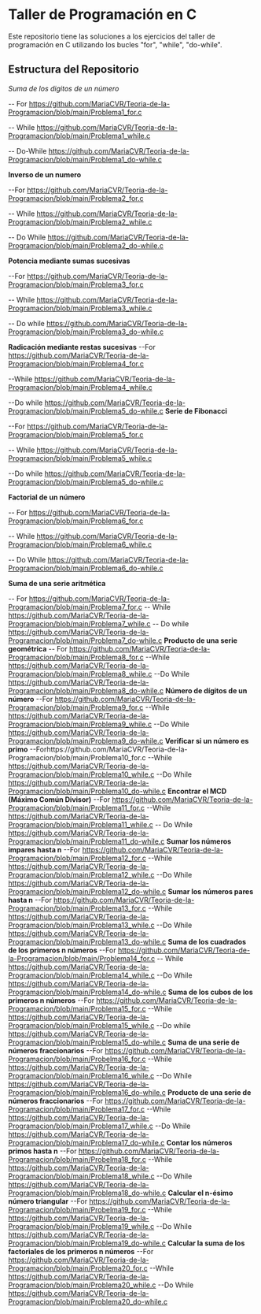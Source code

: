  # Taller de Programación en C 
Este repositorio tiene las soluciones a los ejercicios del taller de programación en C utilizando los bucles "for", "while", "do-while".
## Estructura del Repositorio
*Suma de los digitos de un número*

-- For https://github.com/MariaCVR/Teoria-de-la-Programacion/blob/main/Problema1_for.c

-- While https://github.com/MariaCVR/Teoria-de-la-Programacion/blob/main/Problema1_while.c

-- Do-While https://github.com/MariaCVR/Teoria-de-la-Programacion/blob/main/Problema1_do-while.c

**Inverso de un numero**

--For  https://github.com/MariaCVR/Teoria-de-la-Programacion/blob/main/Problema2_for.c

-- While https://github.com/MariaCVR/Teoria-de-la-Programacion/blob/main/Problema2_while.c

-- Do While https://github.com/MariaCVR/Teoria-de-la-Programacion/blob/main/Problema2_do-while.c

**Potencia mediante sumas sucesivas**

--For https://github.com/MariaCVR/Teoria-de-la-Programacion/blob/main/Problema3_for.c

-- While https://github.com/MariaCVR/Teoria-de-la-Programacion/blob/main/Problema3_while.c

-- Do while https://github.com/MariaCVR/Teoria-de-la-Programacion/blob/main/Problema3_do-while.c

**Radicación mediante restas sucesivas**
--For https://github.com/MariaCVR/Teoria-de-la-Programacion/blob/main/Problema4_for.c

--While https://github.com/MariaCVR/Teoria-de-la-Programacion/blob/main/Problema4_while.c

--Do while https://github.com/MariaCVR/Teoria-de-la-Programacion/blob/main/Problema5_do-while.c
**Serie de Fibonacci**

--For https://github.com/MariaCVR/Teoria-de-la-Programacion/blob/main/Problema5_for.c

-- While https://github.com/MariaCVR/Teoria-de-la-Programacion/blob/main/Problema5_while.c

--Do while https://github.com/MariaCVR/Teoria-de-la-Programacion/blob/main/Problema5_do-while.c

**Factorial de un número**

-- For  https://github.com/MariaCVR/Teoria-de-la-Programacion/blob/main/Problema6_for.c

-- While https://github.com/MariaCVR/Teoria-de-la-Programacion/blob/main/Problema6_while.c

-- Do While https://github.com/MariaCVR/Teoria-de-la-Programacion/blob/main/Problema6_do-while.c

**Suma de una serie aritmética**

-- For https://github.com/MariaCVR/Teoria-de-la-Programacion/blob/main/Problema7_for.c
-- While https://github.com/MariaCVR/Teoria-de-la-Programacion/blob/main/Problema7_while.c
-- Do while https://github.com/MariaCVR/Teoria-de-la-Programacion/blob/main/Problema7_do-while.c
**Producto de una serie geométrica**
-- For https://github.com/MariaCVR/Teoria-de-la-Programacion/blob/main/Problema8_for.c
--While https://github.com/MariaCVR/Teoria-de-la-Programacion/blob/main/Problema8_while.c
--Do While https://github.com/MariaCVR/Teoria-de-la-Programacion/blob/main/Problema8_do-while.c
**Número de dígitos de un número**
--For https://github.com/MariaCVR/Teoria-de-la-Programacion/blob/main/Problema9_for.c
--While https://github.com/MariaCVR/Teoria-de-la-Programacion/blob/main/Problema9_while.c
--Do While https://github.com/MariaCVR/Teoria-de-la-Programacion/blob/main/Problema9_do-while.c
**Verificar si un número es primo**
--Forhttps://github.com/MariaCVR/Teoria-de-la-Programacion/blob/main/Problema10_for.c
--While https://github.com/MariaCVR/Teoria-de-la-Programacion/blob/main/Problema10_while.c
--Do While https://github.com/MariaCVR/Teoria-de-la-Programacion/blob/main/Problema10_do-while.c
**Encontrar el MCD (Máximo Común Divisor)**
--For https://github.com/MariaCVR/Teoria-de-la-Programacion/blob/main/Problema11_for.c
--While https://github.com/MariaCVR/Teoria-de-la-Programacion/blob/main/Problema11_while.c
-- Do While https://github.com/MariaCVR/Teoria-de-la-Programacion/blob/main/Problema11_do-while.c
**Sumar los números impares hasta n**
--For https://github.com/MariaCVR/Teoria-de-la-Programacion/blob/main/Problema12_for.c
--While https://github.com/MariaCVR/Teoria-de-la-Programacion/blob/main/Problema12_while.c
--Do While https://github.com/MariaCVR/Teoria-de-la-Programacion/blob/main/Problema12_do-while.c
**Sumar los números pares hasta n**
--For https://github.com/MariaCVR/Teoria-de-la-Programacion/blob/main/Problema13_for.c
--While https://github.com/MariaCVR/Teoria-de-la-Programacion/blob/main/Problema13_while.c
--Do While https://github.com/MariaCVR/Teoria-de-la-Programacion/blob/main/Problema13_do-while.c
**Suma de los cuadrados de los primeros n números**
--For https://github.com/MariaCVR/Teoria-de-la-Programacion/blob/main/Problema14_for.c
-- While https://github.com/MariaCVR/Teoria-de-la-Programacion/blob/main/Problema14_while.c
--Do While https://github.com/MariaCVR/Teoria-de-la-Programacion/blob/main/Problema14_do-while.c
**Suma de los cubos de los primeros n números**
--For https://github.com/MariaCVR/Teoria-de-la-Programacion/blob/main/Problema15_for.c
--While https://github.com/MariaCVR/Teoria-de-la-Programacion/blob/main/Problema15_while.c
--Do while https://github.com/MariaCVR/Teoria-de-la-Programacion/blob/main/Problema15_do-while.c
**Suma de una serie de números fraccionarios**
--For https://github.com/MariaCVR/Teoria-de-la-Programacion/blob/main/Probelma16_for.c
--While https://github.com/MariaCVR/Teoria-de-la-Programacion/blob/main/Problema16_while.c
--Do While https://github.com/MariaCVR/Teoria-de-la-Programacion/blob/main/Problema16_do-while.c
**Producto de una serie de números fraccionarios**
--For https://github.com/MariaCVR/Teoria-de-la-Programacion/blob/main/Problema17_for.c
--While https://github.com/MariaCVR/Teoria-de-la-Programacion/blob/main/Problema17_while.c
--Do While https://github.com/MariaCVR/Teoria-de-la-Programacion/blob/main/Problema17_do-while.c
**Contar los números primos hasta n**
--For https://github.com/MariaCVR/Teoria-de-la-Programacion/blob/main/Probelma18_for.c
--While https://github.com/MariaCVR/Teoria-de-la-Programacion/blob/main/Problema18_while.c
--Do While https://github.com/MariaCVR/Teoria-de-la-Programacion/blob/main/Problema18_do-while.c
**Calcular el n-ésimo número triangular**
--For https://github.com/MariaCVR/Teoria-de-la-Programacion/blob/main/Probelma19_for.c
--While https://github.com/MariaCVR/Teoria-de-la-Programacion/blob/main/Problema19_while.c
--Do While https://github.com/MariaCVR/Teoria-de-la-Programacion/blob/main/Problema19_do-while.c
**Calcular la suma de los factoriales de los primeros n números**
--For https://github.com/MariaCVR/Teoria-de-la-Programacion/blob/main/Problema20_for.c
--While https://github.com/MariaCVR/Teoria-de-la-Programacion/blob/main/Problema20_while.c
--Do While https://github.com/MariaCVR/Teoria-de-la-Programacion/blob/main/Problema20_do-while.c


